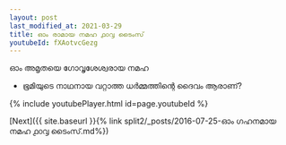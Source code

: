 ```yaml
---
layout: post
last_modified_at: 2021-03-29
title: ഓം രാമായ നമഹ ൧൦൮ ടൈംസ്
youtubeId: fXAotvcGezg
---
```

 
 
 ഓം അമൃതയെ ഗോവൃശേശ്വരായ നമഹ 
 
 -  ഭൂമിയുടെ നാഥനായ വറ്റാത്ത ധർമ്മത്തിന്റെ ദൈവം ആരാണ്? 
 
  
 
  
 
 
 
 
 
 


{% include youtubePlayer.html id=page.youtubeId %}
 
[Next]({{ site.baseurl }}{% link  split2/_posts/2016-07-25-ഓം ഗഹനമായ നമഹ ൧൦൮ ടൈംസ്.md%})
 
